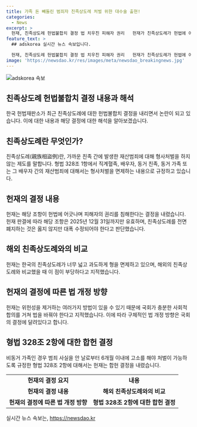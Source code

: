 ```yaml
---
title: 가족 돈 빼돌린 범죄자 친족상도례 처벌 위한 대수술 출현!
categories:
  - News
excerpt: >
  헌재, 친족상도례 헌법불합치 결정 법 치우친 피해자 권리   헌재가 친족상도례가 헌법에 어긋나며 관련 법률을 2025년까지 유보하도록 결정했다. 이 결정은 피해자의 권리를 중시한 것으로 평가되며, 법 조항이 피해자의 권리를 침해하고 획일적 형 면제를 초래한다는 주장이 제기됐다. 헌재는 친족상도례를 전면 폐지하지 않더라도 대폭 수정돼야 한다고 판단했으며, 현행 법이 과도하게 피해자를 배제하는 것으로 판단되었다. 이에 따라 헌재는 국회가 법을 수정하도록 명령했다.
feature_text: >
  ## adskorea 실시간 뉴스 속보입니다.

  헌재, 친족상도례 헌법불합치 결정 법 치우친 피해자 권리   헌재가 친족상도례가 헌법에 어긋나며 관련 법률을 2025년까지 유보하도록 결정했다. 이 결정은 피해자의 권리를 중시한 것으로 평가되며, 법 조항이 피해자의 권리를 침해하고 획일적 형 면제를 초래한다는 주장이 제기됐다. 헌재는 친족상도례를 전면 폐지하지 않더라도 대폭 수정돼야 한다고 판단했으며, 현행 법이 과도하게 피해자를 배제하는 것으로 판단되었다. 이에 따라 헌재는 국회가 법을 수정하도록 명령했다.
image: 'https://newsdao.kr/res/images/meta/newsdao_breakingnews.jpg'
---
```


<p><img src="https://newsdao.kr/res/images/meta/newsdao_breakingnews.jpg" alt="adskorea 속보" /></p>

<h2 data-ke-size="size26">친족상도례 헌법불합치 결정 내용과 해석</h2>

<p data-ke-size="size16">한국 헌법재판소가 최근 친족상도례에 대한 헌법불합치 결정을 내리면서 논란이 되고 있습니다. 이에 대한 내용과 해당 결정에 대한 해석을 알아보겠습니다.</p>

<h2 data-ke-size="size24">친족상도례란 무엇인가?</h2>

<p data-ke-size="size16">친족상도례(親族相盜例)란, 가까운 친족 간에 발생한 재산범죄에 대해 형사처벌을 하지 않는 제도를 말합니다. 형법 328조 1항에서 직계혈족, 배우자, 동거 친족, 동거 가족 또는 그 배우자 간의 재산범죄에 대해서는 형사처벌을 면제하는 내용으로 규정하고 있습니다.</p>

<h2 data-ke-size="size24">헌재의 결정 내용</h2>

<p data-ke-size="size16">헌재는 해당 조항이 헌법에 어긋나며 피해자의 권리를 침해한다는 결정을 내렸습니다. 헌재 판결에 따라 해당 조항은 2025년 12월 31일까지만 유효하며, 친족상도례를 전면 폐지하는 것은 옳지 않지만 대폭 수정되어야 한다고 판단했습니다.</p>

<h2 data-ke-size="size24">해외 친족상도례와의 비교</h2>

<p data-ke-size="size16">헌재는 한국의 친족상도례가 너무 넓고 과도하게 형을 면제하고 있으며, 해외의 친족상도례와 비교했을 때 이 점이 부당하다고 지적했습니다.</p>

<h2 data-ke-size="size24">헌재의 결정에 따른 법 개정 방향</h2>

<p data-ke-size="size16">헌재는 위헌성을 제거하는 여러가지 방법이 있을 수 있기 때문에 국회가 충분한 사회적 합의를 거쳐 법을 바꿔야 한다고 지적했습니다. 이에 따라 구체적인 법 개정 방향은 국회의 결정에 달려있다고 합니다.</p>

<h2 data-ke-size="size24">형법 328조 2항에 대한 합헌 결정</h2>

<p data-ke-size="size16">비동거 가족인 경우 범죄 사실을 안 날로부터 6개월 이내에 고소를 해야 처벌이 가능하도록 규정한 형법 328조 2항에 대해서는 헌재는 합헌 결정을 내렸습니다.</p>

<table>
    <tr>
        <td style="text-align: center; height: 17px;"><b>헌재의 결정 요지</b></td>
        <td style="text-align: center; height: 17px;"><b>내용</b></td>
    </tr>
    <tr>
        <td style="text-align: center; height: 17px;"><b>헌재의 결정 내용</b></td>
        <td style="text-align: center; height: 17px;"><b>해외 친족상도례와의 비교</b></td>
    </tr>
    <tr>
        <td style="text-align: center; height: 17px;"><b>헌재의 결정에 따른 법 개정 방향</b></td>
        <td style="text-align: center; height: 17px;"><b>형법 328조 2항에 대한 합헌 결정</b></td>
    </tr>
</table>
실시간 뉴스 속보는, <a href="https://newsdao.kr" rel="dofollow">https://newsdao.kr</a>


